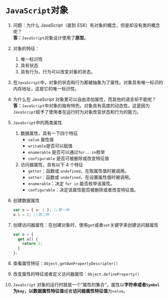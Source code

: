 # `JavaScript`对象

1. 问题：为什么 JavaScript（直到 ES6）有对象的概念，但是却没有类的概念呢？  
   **答：**`JavaScript`对象设计使用了**原型**。
2. 对象的特征：
   1. 唯一标识性
   2. 具有状态
   3. 具有行为，行为可以改变对象的状态。
3. 在`JavaScript`中，对象的状态和行为都被抽象为了属性。对象具有唯一标识的内存地址，这是它的唯一标识性。
4. 为什么在 JavaScript 对象里可以自由添加属性，而其他的语言却不能呢？  
   **答：**`JavaScript`中对象的独有特色，对象具有高度的动态性，这是因为`JavaScript`赋予了使用者在运行时为对象改变状态和行为的能力。
5. `JavaScript`中的两类属性
   1. 数据属性，具有一下四个特征
      - `value` 属性值
      - `writable`是否可以赋值
      - `enumerable` 是否可以通过`for...in`枚举
      - `configurable` 是否可被删除或改变特征值
   2. 访问器属性，具有以下 4 个特征
      - `getter`：函数或 `undefined`，在取属性值时被调用。
      - `setter`：函数或 `undefined`，在设置属性值时被调用。
      - `enumerable`：决定 `for in` 能否枚举该属性。
      - `configurable`：决定该属性能否被删除或者改变特征值。
6. 创建数据属性

   ```javascript
   var o = { a: 1 }; //第一种
   o.b = 2; //第二种
   ```

7. 创建访问器属性：在创建对象时，使用`get`或者`set`关键字来创建访问器属性

   ```javascript
   var o = {
     get a() {
       return 1;
     }
   };
   ```

8. 查看属性特征：`Object.getOwnPropertyDescripter()`
9. 改变属性的特征或者定义访问器属性：`Object.defineProperty()`
10. `JavaScript` 对象的运行时就是一个“属性的集合”，属性以**字符串或者`Symbol`**为`key`，以**数据属性特征值**或者**访问器属性特征值**为`value`。
